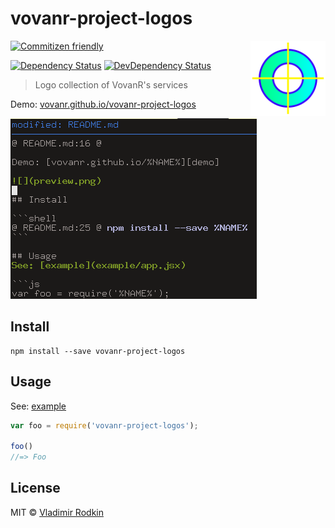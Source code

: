 # vovanr-project-logos

<img align="right" width="120" height="120"
     src="./logo.svg" alt="vovanr-project-logos logo">

[![Commitizen friendly][commitizen-image]][commitizen-url]

[![Dependency Status][depstat-image]][depstat-url]
[![DevDependency Status][depstat-dev-image]][depstat-dev-url]

> Logo collection of VovanR's services

Demo: [vovanr.github.io/vovanr-project-logos][demo]

![](preview.png)

## Install

```shell
npm install --save vovanr-project-logos
```

## Usage
See: [example](example/app.jsx)

```js
var foo = require('vovanr-project-logos');

foo()
//=> Foo
```

## License
MIT © [Vladimir Rodkin](https://github.com/VovanR)

[demo]: https://vovanr.github.io/vovanr-project-logos

[commitizen-url]: https://commitizen.github.io/cz-cli/
[commitizen-image]: https://img.shields.io/badge/commitizen-friendly-brightgreen.svg?style=flat-square

[depstat-url]: https://david-dm.org/VovanR/vovanr-project-logos
[depstat-image]: https://david-dm.org/VovanR/vovanr-project-logos.svg?style=flat-square

[depstat-dev-url]: https://david-dm.org/VovanR/vovanr-project-logos
[depstat-dev-image]: https://david-dm.org/VovanR/vovanr-project-logos/dev-status.svg?style=flat-square
